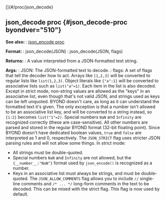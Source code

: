 []{#/proc/json_decode}
  ## json_decode proc {#json_decode-proc byondver="510"}
  **See also:**
  :   [json_encode proc](ref/proc/json_encode)
  <!-- -->
  **Format:**
  :   json_decode(JSON)
  :   json_decode(JSON, flags)
  <!-- -->
  **Returns:**
  :   A value interpreted from a JSON-formatted text string.
  <!-- -->
  **Args:**
  :   JSON: The JSON-formatted text to decode.
  :   flags: A set of flags that tell the decoder how to act.
  Arrays like `[1,2,3]` will be converted to regular lists like
  `list(1,2,3)`.
  Object literals like `{"a":1}` will be converted to associative lists
  such as `list("a"=1)`. Each item in the list is also decoded. Except in
  strict mode, non-string values are allowed as the \"keys\" in an
  associaitve list, even though that\'s not valid JSON, and strings used
  as keys can be left unquoted. BYOND doesn\'t care, as long as it can
  understand the formatted text it\'s given. The only exception is that a
  number isn\'t allowed to be an associative list key, and will be
  converted to a string instead, so `{1:2}` becomes `list("1"=2)`.
  Special numbers `NaN` and `Infinity` are recognized correctly (these are
  case-sensitive). All other numbers are parsed and stored in the regular
  BYOND format (32-bit floating point).
  Since BYOND doesn\'t have dedicated boolean values, `true` and `false`
  are interpreted as 1 and 0, respectively.
  The `JSON_STRICT` flag uses stricter JSON parsing rules and will not
  allow some things. In strict mode:
  -   All strings must be double-quoted.
  -   Special numbers `NaN` and `Infinity` are not allowed, but the
      `{__number__:"NaN"}` format used by `json_encode()` is recognized as
      a number.
  -   Keys in an associative list must always be strings, and must be
      double-quoted.
  The `JSON_ALLOW_COMMENTS` flag allows you to include `//` single-line
  comments and `/* ... */` long-form comments in the text to be decoded.
  This can be mixed with the strict flag. This flag is now used by
  default.